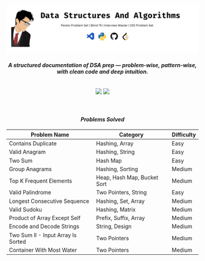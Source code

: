 ![banner](https://github.com/tarunsas3/DSA/blob/main/DSA%20Banner.png?raw=true)
<h4 align="center"><em>A structured documentation of DSA prep — problem-wise, pattern-wise, with clean code and deep intuition.</em></h4>
</br>
<div align="center">
  <img src="https://img.shields.io/badge/Status-Active-success?style=for-the-badge&logo=checkmarx" />
  <img src="https://img.shields.io/badge/DSA%20Sheet-Pareto%20%7C%20NeetCode%20%7C%20LeetCode-orange?style=for-the-badge&logo=leetcode" />
</div>
</br>
<!-- <p align="center"> <img src="https://komarev.com/ghpvc/?username=tarunsas3&style=for-the-badge&label=VIEWS&color=0e75b6" alt="tarunsas3" /> </p> -->
</br>

<div align="center">

<h4 align="center"><em> Problems Solved</em></h4>

| Problem Name                       | Category                        | Difficulty |
|-----------------------------------|----------------------------------|------------|
| Contains Duplicate                | Hashing, Array                  | Easy       |
| Valid Anagram                     | Hashing, String                 | Easy       |
| Two Sum                           | Hash Map                        | Easy       |
| Group Anagrams                    | Hashing, Sorting                | Medium     |
| Top K Frequent Elements           | Heap, Hash Map, Bucket Sort     | Medium     |
| Valid Palindrome                  | Two Pointers, String            | Easy       |
| Longest Consecutive Sequence      | Hashing, Set, Array             | Medium     |
| Valid Sudoku                      | Hashing, Matrix                 | Medium     |
| Product of Array Except Self      | Prefix, Suffix, Array           | Medium     |
| Encode and Decode Strings         | String, Design                  | Medium     |
| Two Sum II - Input Array Is Sorted| Two Pointers                    | Medium     |
| Container With Most Water         | Two Pointers                    | Medium     |


</div>
